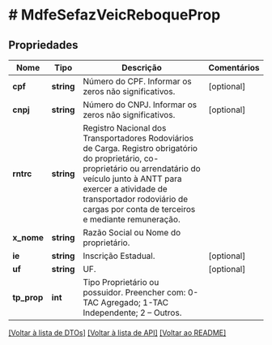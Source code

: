 # # MdfeSefazVeicReboqueProp

## Propriedades

Nome | Tipo | Descrição | Comentários
------------ | ------------- | ------------- | -------------
**cpf** | **string** | Número do CPF.  Informar os zeros não significativos. | [optional]
**cnpj** | **string** | Número do CNPJ.  Informar os zeros não significativos. | [optional]
**rntrc** | **string** | Registro Nacional dos Transportadores Rodoviários de Carga.  Registro obrigatório do proprietário, co-proprietário ou arrendatário do veículo junto à ANTT para exercer a atividade de transportador rodoviário de cargas por conta de terceiros e mediante remuneração. |
**x_nome** | **string** | Razão Social ou Nome do proprietário. |
**ie** | **string** | Inscrição Estadual. | [optional]
**uf** | **string** | UF. | [optional]
**tp_prop** | **int** | Tipo Proprietário ou possuidor.  Preencher com:              0-TAC Agregado;              1-TAC Independente;                2 – Outros. |

[[Voltar à lista de DTOs]](../../README.md#models) [[Voltar à lista de API]](../../README.md#endpoints) [[Voltar ao README]](../../README.md)
